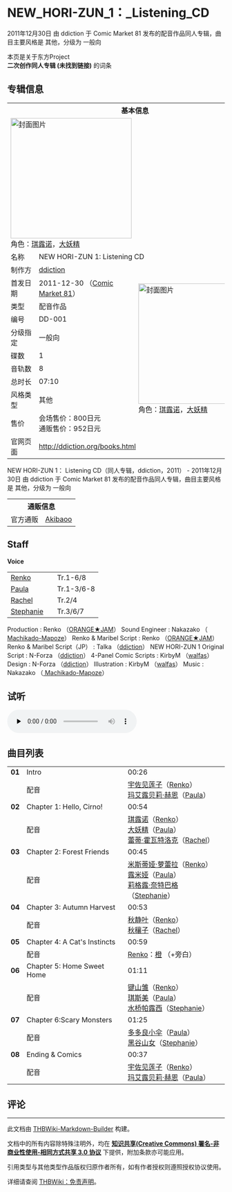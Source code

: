 # NEW_HORI-ZUN_1：_Listening_CD

<!-- source html: G:\repos\THBWiki-Markdown-Builder\THBWikiMarkdown\Temp\main\1\1d\ns0%3ANEW_HORI-ZUN_1%EF%BC%9A_Listening_CD.html -->

2011年12月30日 由 ddiction 于 Comic Market 81 发布的配音作品同人专辑，曲目主要风格是 其他，分级为 一般向

本页是关于东方Project  
 **二次创作同人专辑 (未找到链接)** 的词条
## 专辑信息

<table><tbody><tr><th colspan="3">基本信息</th></tr><tr><td class="cover-artwork-mobile" colspan="2"><a href="./文件-NEW_HORI-ZUN_1：_Listening_CD封面.jpg.md" class="image" title="封面图片"><img alt="封面图片" src="https://upload.thwiki.cc/thumb/b/bc/NEW_HORI-ZUN_1%EF%BC%9A_Listening_CD%E5%B0%81%E9%9D%A2.jpg/280px-NEW_HORI-ZUN_1%EF%BC%9A_Listening_CD%E5%B0%81%E9%9D%A2.jpg" decoding="async" loading="lazy" width="280" height="278" srcset="https://upload.thwiki.cc/thumb/b/bc/NEW_HORI-ZUN_1%EF%BC%9A_Listening_CD%E5%B0%81%E9%9D%A2.jpg/420px-NEW_HORI-ZUN_1%EF%BC%9A_Listening_CD%E5%B0%81%E9%9D%A2.jpg 1.5x, https://upload.thwiki.cc/thumb/b/bc/NEW_HORI-ZUN_1%EF%BC%9A_Listening_CD%E5%B0%81%E9%9D%A2.jpg/560px-NEW_HORI-ZUN_1%EF%BC%9A_Listening_CD%E5%B0%81%E9%9D%A2.jpg 2x" data-file-width="1891" data-file-height="1875"></a><div class="cover-char">角色：<a href="./琪露诺.md" title="琪露诺">琪露诺</a>，<a href="./大妖精.md" title="大妖精">大妖精</a></div></td>
</tr><tr><td class="label">名称</td><td colspan="2"> NEW HORI-ZUN 1: Listening CD </td></tr><tr><td class="label">制作方</td><td><a href="./ddiction.md" title="ddiction">ddiction</a></td><td class="cover-artwork" rowspan="10" style="min-width:280px;"><a href="./文件-NEW_HORI-ZUN_1：_Listening_CD封面.jpg.md" class="image" title="封面图片"><img alt="封面图片" src="https://upload.thwiki.cc/thumb/b/bc/NEW_HORI-ZUN_1%EF%BC%9A_Listening_CD%E5%B0%81%E9%9D%A2.jpg/280px-NEW_HORI-ZUN_1%EF%BC%9A_Listening_CD%E5%B0%81%E9%9D%A2.jpg" decoding="async" loading="lazy" width="280" height="278" srcset="https://upload.thwiki.cc/thumb/b/bc/NEW_HORI-ZUN_1%EF%BC%9A_Listening_CD%E5%B0%81%E9%9D%A2.jpg/420px-NEW_HORI-ZUN_1%EF%BC%9A_Listening_CD%E5%B0%81%E9%9D%A2.jpg 1.5x, https://upload.thwiki.cc/thumb/b/bc/NEW_HORI-ZUN_1%EF%BC%9A_Listening_CD%E5%B0%81%E9%9D%A2.jpg/560px-NEW_HORI-ZUN_1%EF%BC%9A_Listening_CD%E5%B0%81%E9%9D%A2.jpg 2x" data-file-width="1891" data-file-height="1875"></a><div class="cover-char">角色：<a href="./琪露诺.md" title="琪露诺">琪露诺</a>，<a href="./大妖精.md" title="大妖精">大妖精</a></div></td>
</tr><tr><td class="label">首发日期</td><td>2011-12-30&#160;（<a href="/展会作品列表?e=Comic+Market%2381">Comic Market 81</a>）</td></tr><tr><td class="label">类型</td><td>配音作品</td></tr><tr><td class="label">编号</td><td>DD-001</td></tr><tr><td class="label">分级指定</td><td>一般向</td></tr><tr><td class="label">碟数</td><td>1</td></tr><tr><td class="label">音轨数</td><td>8</td></tr><tr><td class="label">总时长</td><td>07:10</td></tr><tr><td class="label">风格类型</td><td>其他</td></tr><tr><td class="label">售价</td><td>会场售价：800日元<br>通贩售价：952日元</td></tr>
<tr><td class="label">官网页面</td><td colspan="2"><a rel="nofollow" class="external free" href="http://ddiction.org/books.html">http://ddiction.org/books.html</a></td></tr></tbody></table>

NEW HORI-ZUN 1： Listening CD（同人专辑，ddiction，2011） - 2011年12月30日 由 ddiction 于 Comic Market 81 发布的配音作品同人专辑，曲目主要风格是 其他，分级为 一般向

<table><tbody><tr><th colspan="3">通贩信息</th></tr><tr><td class="label">官方通贩</td><td colspan="2"><a rel="nofollow" class="external text" href="http://www.akibaoo.com/c/item/2500020218440/">Akibaoo</a></td></tr></tbody></table>


## Staff
  
 **Voice**   

<table><tbody><tr><td><a href="./Renko.md" title="Renko">Renko</a></td><td></td><td>Tr.1-6/8</td></tr><tr><td><a href="/index.php?title=Paula&amp;action=edit&amp;redlink=1" class="new" title="Paula（页面不存在）">Paula</a></td><td></td><td>Tr.1-3/6-8</td></tr><tr><td><a href="/index.php?title=Rachel&amp;action=edit&amp;redlink=1" class="new" title="Rachel（页面不存在）">Rachel</a></td><td></td><td>Tr.2/4</td></tr><tr><td><a href="/index.php?title=Stephanie&amp;action=edit&amp;redlink=1" class="new" title="Stephanie（页面不存在）">Stephanie</a></td><td></td><td>Tr.3/6/7</td></tr></tbody></table>


Production
: Renko （[ORANGE★JAM](./ORANGE★JAM.md)）
Sound Engineer
: Nakazako （[ Machikado-Mapoze](./街角麻婆豆.md)）
Renko &amp; Maribel Script
: Renko （[ORANGE★JAM](./ORANGE★JAM.md)）
Renko &amp; Maribel Script（JP）
: Talka （[ddiction](./ddiction.md)）
NEW HORI-ZUN 1 Original Script
: N-Forza （[ddiction](./ddiction.md)）
4-Panel Comic Scripts
: KirbyM （[walfas](http://www.walfas.org/)）
Design
: N-Forza （[ddiction](./ddiction.md)）
Illustration
: KirbyM （[walfas](http://www.walfas.org/)）
Music
: Nakazako （[ Machikado-Mapoze](./街角麻婆豆.md)）

## 试听
  
<audio src="http://ddiction.org/aud/2011/nh1cd_ch1.mp3" loop="" controls="" preload="none"></audio>

  

## 曲目列表

<table><tbody><tr><td id="1" class="infoG"><b>01</b></td><td id="Intro" colspan="2" class="title">Intro<span class="thcsearchlinks"><a rel="nofollow" class="external text" href="https://cd.thwiki.cc?dub=Renko，Paula，&amp;fromwiki=NEW_HORI-ZUN_1：_Listening_CD"><span title="搜索相似同人曲"></span></a></span></td><td class="time">00:26</td></tr><tr><td class="left"></td><td class="label">配音</td><td class="text" colspan="2"><a href="./宇佐见莲子.md" title="宇佐见莲子">宇佐见莲子</a>（<a href="./Renko.md" title="Renko">Renko</a>）<br><a href="./玛艾露贝莉·赫恩.md" title="玛艾露贝莉·赫恩">玛艾露贝莉·赫恩</a>（<a href="/index.php?title=Paula&amp;action=edit&amp;redlink=1" class="new" title="Paula（页面不存在）">Paula</a>）<span class="thcsearchlinks"><a rel="nofollow" class="external text" href="https://cd.thwiki.cc?dub=Renko，Paula，&amp;fromwiki=NEW_HORI-ZUN_1：_Listening_CD"><span></span></a></span></td></tr>
<tr><td id="2" class="infoG"><b>02</b></td><td id="Chapter_1:_Hello,_Cirno!" colspan="2" class="title">Chapter 1: Hello, Cirno!<span class="thcsearchlinks"><a rel="nofollow" class="external text" href="https://cd.thwiki.cc?dub=Renko，Paula，Rachel&amp;fromwiki=NEW_HORI-ZUN_1：_Listening_CD"><span title="搜索相似同人曲"></span></a></span></td><td class="time">00:54</td></tr><tr><td class="left"></td><td class="label">配音</td><td class="text" colspan="2"><a href="./琪露诺.md" title="琪露诺">琪露诺</a>（<a href="./Renko.md" title="Renko">Renko</a>）<br><a href="./大妖精.md" title="大妖精">大妖精</a>（<a href="/index.php?title=Paula&amp;action=edit&amp;redlink=1" class="new" title="Paula（页面不存在）">Paula</a>）<br><a href="./蕾蒂·霍瓦特洛克.md" title="蕾蒂·霍瓦特洛克">蕾蒂·霍瓦特洛克</a>（<a href="/index.php?title=Rachel&amp;action=edit&amp;redlink=1" class="new" title="Rachel（页面不存在）">Rachel</a>）<span class="thcsearchlinks"><a rel="nofollow" class="external text" href="https://cd.thwiki.cc?dub=Renko，Paula，Rachel&amp;fromwiki=NEW_HORI-ZUN_1：_Listening_CD"><span></span></a></span></td></tr>
<tr><td id="3" class="infoG"><b>03</b></td><td id="Chapter_2:_Forest_Friends" colspan="2" class="title">Chapter 2: Forest Friends<span class="thcsearchlinks"><a rel="nofollow" class="external text" href="https://cd.thwiki.cc?dub=Renko，Paula，Stephanie&amp;fromwiki=NEW_HORI-ZUN_1：_Listening_CD"><span title="搜索相似同人曲"></span></a></span></td><td class="time">00:45</td></tr><tr><td class="left"></td><td class="label">配音</td><td class="text" colspan="2"><a href="./米斯蒂娅·萝蕾拉.md" title="米斯蒂娅·萝蕾拉">米斯蒂娅·萝蕾拉</a>（<a href="./Renko.md" title="Renko">Renko</a>）<br><a href="./露米娅.md" title="露米娅">露米娅</a>（<a href="/index.php?title=Paula&amp;action=edit&amp;redlink=1" class="new" title="Paula（页面不存在）">Paula</a>）<br><a href="./莉格露·奈特巴格.md" title="莉格露·奈特巴格">莉格露·奈特巴格</a>（<a href="/index.php?title=Stephanie&amp;action=edit&amp;redlink=1" class="new" title="Stephanie（页面不存在）">Stephanie</a>）<span class="thcsearchlinks"><a rel="nofollow" class="external text" href="https://cd.thwiki.cc?dub=Renko，Paula，Stephanie&amp;fromwiki=NEW_HORI-ZUN_1：_Listening_CD"><span></span></a></span></td></tr>
<tr><td id="4" class="infoG"><b>04</b></td><td id="Chapter_3:_Autumn_Harvest" colspan="2" class="title">Chapter 3: Autumn Harvest<span class="thcsearchlinks"><a rel="nofollow" class="external text" href="https://cd.thwiki.cc?dub=Renko，Rachel&amp;fromwiki=NEW_HORI-ZUN_1：_Listening_CD"><span title="搜索相似同人曲"></span></a></span></td><td class="time">00:53</td></tr><tr><td class="left"></td><td class="label">配音</td><td class="text" colspan="2"><a href="./秋静叶.md" title="秋静叶">秋静叶</a>（<a href="./Renko.md" title="Renko">Renko</a>）<br><a href="./秋穰子.md" title="秋穰子">秋穰子</a>（<a href="/index.php?title=Rachel&amp;action=edit&amp;redlink=1" class="new" title="Rachel（页面不存在）">Rachel</a>）<span class="thcsearchlinks"><a rel="nofollow" class="external text" href="https://cd.thwiki.cc?dub=Renko，Rachel&amp;fromwiki=NEW_HORI-ZUN_1：_Listening_CD"><span></span></a></span></td></tr>
<tr><td id="5" class="infoG"><b>05</b></td><td id="Chapter_4:_A_Cat&#39;s_Instincts" colspan="2" class="title">Chapter 4: A Cat&#39;s Instincts<span class="thcsearchlinks"><a rel="nofollow" class="external text" href="https://cd.thwiki.cc?dub=Renko，&amp;fromwiki=NEW_HORI-ZUN_1：_Listening_CD"><span title="搜索相似同人曲"></span></a></span></td><td class="time">00:59</td></tr><tr><td class="left"></td><td class="label">配音</td><td class="text" colspan="2"><a href="./Renko.md" title="Renko">Renko</a>：<a href="./橙.md" title="橙">橙</a> （+旁白）<span class="thcsearchlinks"><a rel="nofollow" class="external text" href="https://cd.thwiki.cc?dub=Renko，&amp;fromwiki=NEW_HORI-ZUN_1：_Listening_CD"><span></span></a></span></td></tr>
<tr><td id="6" class="infoG"><b>06</b></td><td id="Chapter_5:_Home_Sweet_Home" colspan="2" class="title">Chapter 5: Home Sweet Home<span class="thcsearchlinks"><a rel="nofollow" class="external text" href="https://cd.thwiki.cc?dub=Renko，Paula，Stephanie&amp;fromwiki=NEW_HORI-ZUN_1：_Listening_CD"><span title="搜索相似同人曲"></span></a></span></td><td class="time">01:11</td></tr><tr><td class="left"></td><td class="label">配音</td><td class="text" colspan="2"><a href="./键山雏.md" title="键山雏">键山雏</a>（<a href="./Renko.md" title="Renko">Renko</a>）<br><a href="./琪斯美.md" title="琪斯美">琪斯美</a>（<a href="/index.php?title=Paula&amp;action=edit&amp;redlink=1" class="new" title="Paula（页面不存在）">Paula</a>）<br><a href="./水桥帕露西.md" title="水桥帕露西">水桥帕露西</a>（<a href="/index.php?title=Stephanie&amp;action=edit&amp;redlink=1" class="new" title="Stephanie（页面不存在）">Stephanie</a>）<span class="thcsearchlinks"><a rel="nofollow" class="external text" href="https://cd.thwiki.cc?dub=Renko，Paula，Stephanie&amp;fromwiki=NEW_HORI-ZUN_1：_Listening_CD"><span></span></a></span></td></tr>
<tr><td id="7" class="infoG"><b>07</b></td><td id="Chapter_6:Scary_Monsters" colspan="2" class="title">Chapter 6:Scary Monsters<span class="thcsearchlinks"><a rel="nofollow" class="external text" href="https://cd.thwiki.cc?dub=Paula，Stephanie&amp;fromwiki=NEW_HORI-ZUN_1：_Listening_CD"><span title="搜索相似同人曲"></span></a></span></td><td class="time">01:25</td></tr><tr><td class="left"></td><td class="label">配音</td><td class="text" colspan="2"><a href="./多多良小伞.md" title="多多良小伞">多多良小伞</a>（<a href="/index.php?title=Paula&amp;action=edit&amp;redlink=1" class="new" title="Paula（页面不存在）">Paula</a>）<br><a href="./黑谷山女.md" title="黑谷山女">黑谷山女</a>（<a href="/index.php?title=Stephanie&amp;action=edit&amp;redlink=1" class="new" title="Stephanie（页面不存在）">Stephanie</a>）<span class="thcsearchlinks"><a rel="nofollow" class="external text" href="https://cd.thwiki.cc?dub=Paula，Stephanie&amp;fromwiki=NEW_HORI-ZUN_1：_Listening_CD"><span></span></a></span></td></tr>
<tr><td id="8" class="infoG"><b>08</b></td><td id="Ending_&amp;_Comics" colspan="2" class="title">Ending &#38; Comics<span class="thcsearchlinks"><a rel="nofollow" class="external text" href="https://cd.thwiki.cc?dub=Renko，Paula，&amp;fromwiki=NEW_HORI-ZUN_1：_Listening_CD"><span title="搜索相似同人曲"></span></a></span></td><td class="time">00:37</td></tr><tr><td class="left"></td><td class="label">配音</td><td class="text" colspan="2"><a href="./宇佐见莲子.md" title="宇佐见莲子">宇佐见莲子</a>（<a href="./Renko.md" title="Renko">Renko</a>）<br><a href="./玛艾露贝莉·赫恩.md" title="玛艾露贝莉·赫恩">玛艾露贝莉·赫恩</a>（<a href="/index.php?title=Paula&amp;action=edit&amp;redlink=1" class="new" title="Paula（页面不存在）">Paula</a>）<span class="thcsearchlinks"><a rel="nofollow" class="external text" href="https://cd.thwiki.cc?dub=Renko，Paula，&amp;fromwiki=NEW_HORI-ZUN_1：_Listening_CD"><span></span></a></span></td></tr></tbody></table>


## 评论




---

此文档由 [THBWiki-Markdown-Builder](https://github.com/Delsin-Yu/THBWiki-Markdown-Builder) 构建。

文档中的所有内容除特殊注明外，均在 [**知识共享(Creative Commons) 署名-非商业性使用-相同方式共享 3.0 协议**](https://creativecommons.org/licenses/by-sa/3.0/deed.zh-hans) 下提供，附加条款亦可能应用。

引用类型与其他类型作品版权归原作者所有，如有作者授权则遵照授权协议使用。

详细请查阅 [THBWiki：免责声明](https://thbwiki.cc/THBWiki:%E5%85%8D%E8%B4%A3%E5%A3%B0%E6%98%8E)。

